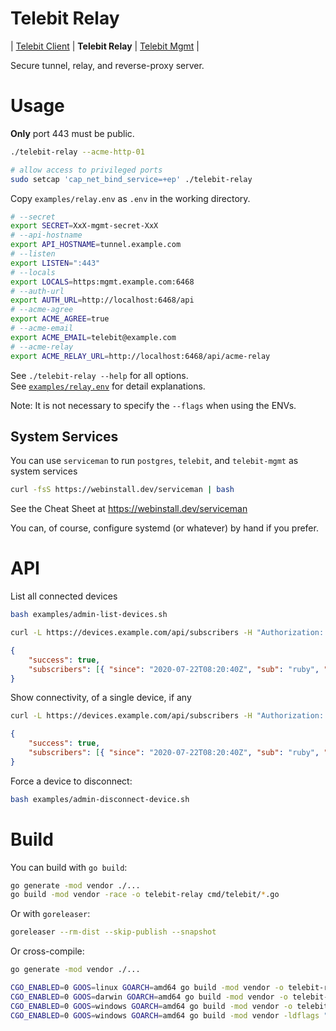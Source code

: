 # Telebit Relay

| [Telebit Client](/README.md) | **Telebit Relay** | [Telebit Mgmt](../mgmt) |

Secure tunnel, relay, and reverse-proxy server.

# Usage

**Only** port 443 must be public.

```bash
./telebit-relay --acme-http-01
```

```bash
# allow access to privileged ports
sudo setcap 'cap_net_bind_service=+ep' ./telebit-relay
```

Copy `examples/relay.env` as `.env` in the working directory.

```bash
# --secret
export SECRET=XxX-mgmt-secret-XxX
# --api-hostname
export API_HOSTNAME=tunnel.example.com
# --listen
export LISTEN=":443"
# --locals
export LOCALS=https:mgmt.example.com:6468
# --auth-url
export AUTH_URL=http://localhost:6468/api
# --acme-agree
export ACME_AGREE=true
# --acme-email
export ACME_EMAIL=telebit@example.com
# --acme-relay
export ACME_RELAY_URL=http://localhost:6468/api/acme-relay
```

See `./telebit-relay --help` for all options. \
See [`examples/relay.env`][relay-env] for detail explanations.

[relay-env]: /examples/relay.env

Note: It is not necessary to specify the `--flags` when using the ENVs.

## System Services

You can use `serviceman` to run `postgres`, `telebit`, and `telebit-mgmt` as system services

```bash
curl -fsS https://webinstall.dev/serviceman | bash
```

See the Cheat Sheet at https://webinstall.dev/serviceman

You can, of course, configure systemd (or whatever) by hand if you prefer.

# API

List all connected devices

```bash
bash examples/admin-list-devices.sh
```

```bash
curl -L https://devices.example.com/api/subscribers -H "Authorization: Bearer ${TOKEN}"
```

```json
{
    "success": true,
    "subscribers": [{ "since": "2020-07-22T08:20:40Z", "sub": "ruby", "sockets": ["73.228.72.97:50737"], "clients": 0 }]
}
```

Show connectivity, of a single device, if any

```bash
curl -L https://devices.example.com/api/subscribers -H "Authorization: Bearer ${TOKEN}"
```

```json
{
    "success": true,
    "subscribers": [{ "since": "2020-07-22T08:20:40Z", "sub": "ruby", "sockets": ["73.228.72.97:50737"], "clients": 0 }]
}
```

Force a device to disconnect:

```bash
bash examples/admin-disconnect-device.sh
```

# Build

You can build with `go build`:

```bash
go generate -mod vendor ./...
go build -mod vendor -race -o telebit-relay cmd/telebit/*.go
```

Or with `goreleaser`:

```bash
goreleaser --rm-dist --skip-publish --snapshot
```

Or cross-compile:

```bash
go generate -mod vendor ./...

CGO_ENABLED=0 GOOS=linux GOARCH=amd64 go build -mod vendor -o telebit-relay-linux ./cmd/telebit/*.go
CGO_ENABLED=0 GOOS=darwin GOARCH=amd64 go build -mod vendor -o telebit-relay-macos ./cmd/telebit/*.go
CGO_ENABLED=0 GOOS=windows GOARCH=amd64 go build -mod vendor -o telebit-relay-windows-debug.exe ./cmd/telebit/*.go
CGO_ENABLED=0 GOOS=windows GOARCH=amd64 go build -mod vendor -ldflags "-H windowsgui" -o telebit-relay-windows.exe ./cmd/telebit/*.go
```
